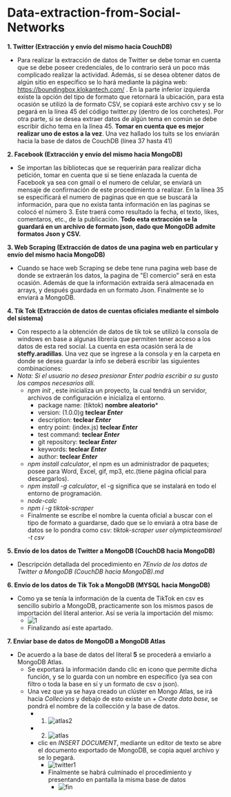 # Data-extraction-from-Social-Networks

**1. Twitter (Extracción y envío del mismo hacia CouchDB)**
   - Para realizar la extracción de datos de Twitter se debe tomar en cuenta que se debe poseer credenciales, de lo contrario será un poco más complicado realizar la actividad. Además, si se desea obtener datos de algún sitio en específico se lo hará mediante la página web: https://boundingbox.klokantech.com/ . En la parte inferior izquierda existe la opción del tipo de formato que retornará la ubicación, para esta ocasión se utilizó la de formato CSV, se copiará este archivo csv y se lo pegará en la línea 45 del código twitter.py (dentro de los corchetes). Por otra parte, si se desea extraer datos de algún tema en común se debe escribir dicho tema en la línea 45. **Tomar en cuenta que es mejor realizar uno de estos a la vez**.
Una vez hallado los tuits se los enviarán hacia la base de datos de CouchDB (línea 37 hasta 41)

**2. Facebook (Extracción y envío del mismo hacia MongoDB)**
   - Se importan las bibliotecas que se requerirán para realizar dicha petición, tomar en cuenta que si se tiene enlazada la cuenta de Facebook ya sea con gmail o el numero de celular, se enviará un mensaje de confirmación de este procedimiento a realizar.
En la línea 35 se especificará el numero de paginas que en que se buscará la información, para que no exista tanta información en las paginas se colocó el número 3. Este traerá como resultado la fecha, el texto, likes, comentaros, etc., de la publicación. **Todo esta extracción se la guardará en un archivo de formato json, dado que MongoDB admite formatos Json y CSV.**

**3. Web Scraping (Extracción de datos de una pagina web en particular y envío del mismo hacia MongoDB)**
   - Cuando se hace web Scraping se debe tene runa pagina web base de donde se extraerán los datos, la pagina de "El comercio" será en esta ocasión. Además de que la información extraída será almacenada en arrays, y después guardada en un formato Json. Finalmente se lo enviará a MongoDB.

**4. Tik Tok (Extracción de datos de cuentas oficiales mediante el símbolo del sistema)**
   - Con respecto a la obtención de datos de tik tok se utilizó la consola de windows en base a algunas librería que permiten tener acceso a los datos de esta red social. La cuenta en esta ocasión será la de **steffy.aradillas**. Una vez que se ingrese a la consola y en la carpeta en donde se desea guardar la info se deberá escribir las siguientes combinaciones:
   - *Nota: Si el usuario no desea presionar Enter podría escribir a su gusto los campos necesarios allí.*
     - *npm init* , este inicializa un proyecto, la cual tendrá un servidor, archivos de configuración e inicializa el entorno. 
       - package name: (tiktok) **nombre aleatorio***
       - version: (1.0.0)g **teclear *Enter***
       - description: **teclear *Enter***
       - entry point: (index.js) **teclear *Enter***
       - test command: **teclear *Enter***
       - git repository: **teclear *Enter***
       - keywords: **teclear *Enter***
       - author: **teclear *Enter***
     - *npm install calculator*, el npm es un administrador de paquetes; posee para Word, Excel, gif, mp3, etc.(tiene página oficial para descargarlos).
     - *npm install -g calculator*, el -g significa que se instalará en todo el entorno de programación.
     - *node-calc*
     - *npm i -g tiktok-scraper*    
     - Finalmente se escribe el nombre la cuenta oficial a buscar con el tipo de formato a guardarse, dado que se lo enviará a otra base de datos se lo pondra como csv: *tiktok-scraper user olympicteamisrael -t csv*


**5. Envío de los datos de Twitter a MongoDB (CouchDB hacia MongoDB)**
   - Descripción detallada del procedimiento en *7Envío de los datos de Twitter a MongoDB (CouchDB hacia MongoDB).md*
  
**6. Envío de los datos de Tik Tok a MongoDB (MYSQL hacia MongoDB)**
   - Como ya se tenía la información de la cuenta de TikTok en csv es sencillo subirlo a MongoDB, practicamente son los mismos pasos de importación del literal anterior. Así se vería la importación del mismo:
     - ![1](https://user-images.githubusercontent.com/66731201/130114155-34148269-f4d3-4655-b7d1-a4e2c91ffa15.png) 
     - Finalizando así este apartado.
         
**7. Enviar base de datos de MongoDB a MongoDB Atlas**
   - De acuerdo a la base de datos del literal **5** se procederá a enviarlo a MongoDB Atlas. 
     - Se exportará la información dando clic en icono que permite dicha función, y se lo guarda con un nombre en específico (ya sea con filtro o toda la base en sí y un formato de csv o json).
     - Una vez que ya se haya creado un clúster en Mongo Atlas, se irá hacia *Collecions* y debajo de esto existe un *+ Create data base*, se pondrá el nombre de la collección y la base de datos.
       - 1. ![atlas2](https://user-images.githubusercontent.com/66731201/131422352-ed6a3600-109b-435b-a095-73a2eb2d5451.png)
       - 2. ![atlas](https://user-images.githubusercontent.com/66731201/131422116-1c8942cc-0dc7-4dca-9e25-e48bfd138d77.PNG)
       - clic en *INSERT DOCUMENT*, mediante un editor de texto se abre el documento exportado de MongoDB, se copia aquel archivo y se lo pegará.
         - ![twitter1](https://user-images.githubusercontent.com/66731201/131422852-cbb5c685-be99-45ab-bc57-aa329b7bee75.PNG)
         - Finalmente se habrá culminado el procedimiento y presentando en pantalla la misma base de datos
           - ![fin](https://user-images.githubusercontent.com/66731201/131423047-d508fbfd-0385-4129-be01-d374407fbe19.PNG)


  
